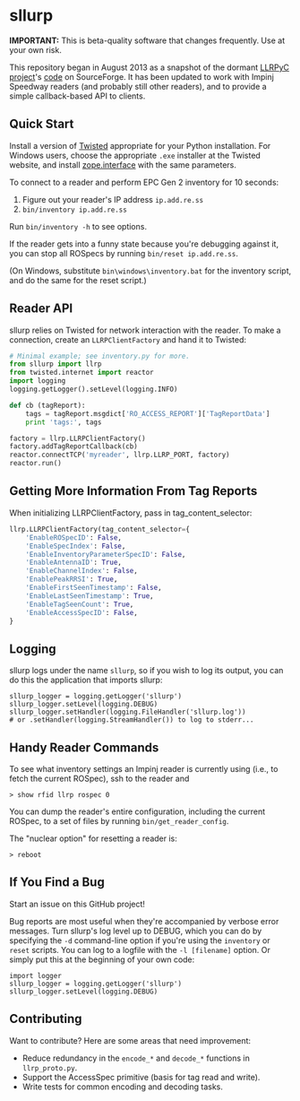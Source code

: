 # sllurp

**IMPORTANT:** This is beta-quality software that changes frequently.  Use at
your own risk.

This repository began in August 2013 as a snapshot of the dormant [LLRPyC
project][]'s [code][] on SourceForge.  It has been updated to work with Impinj
Speedway readers (and probably still other readers), and to provide a simple
callback-based API to clients.

[LLRPyC project]: http://wiki.enneenne.com/index.php/LLRPyC
[code]: http://sourceforge.net/projects/llrpyc/

## Quick Start

Install a version of [Twisted][] appropriate for your Python installation.  For
Windows users, choose the appropriate `.exe` installer at the Twisted website,
and install [zope.interface][] with the same parameters.

To connect to a reader and perform EPC Gen 2 inventory for 10 seconds:

1. Figure out your reader's IP address `ip.add.re.ss`
2. `bin/inventory ip.add.re.ss`

Run `bin/inventory -h` to see options.

If the reader gets into a funny state because you're debugging against it, you
can stop all ROSpecs by running `bin/reset ip.add.re.ss`.

(On Windows, substitute `bin\windows\inventory.bat` for the inventory script,
and do the same for the reset script.)

[Twisted]: http://twistedmatrix.com/
[zope.interface]: https://pypi.python.org/pypi/zope.interface#download

## Reader API

sllurp relies on Twisted for network interaction with the reader.  To make a
connection, create an `LLRPClientFactory` and hand it to Twisted:

```python
# Minimal example; see inventory.py for more.
from sllurp import llrp
from twisted.internet import reactor
import logging
logging.getLogger().setLevel(logging.INFO)

def cb (tagReport):
    tags = tagReport.msgdict['RO_ACCESS_REPORT']['TagReportData']
    print 'tags:', tags

factory = llrp.LLRPClientFactory()
factory.addTagReportCallback(cb)
reactor.connectTCP('myreader', llrp.LLRP_PORT, factory)
reactor.run()
```

[Twisted]: http://twistedmatrix.com/

## Getting More Information From Tag Reports
When initializing LLRPClientFactory, pass in tag_content_selector:
```python
llrp.LLRPClientFactory(tag_content_selector={
    'EnableROSpecID': False,
    'EnableSpecIndex': False,
    'EnableInventoryParameterSpecID': False,
    'EnableAntennaID': True,
    'EnableChannelIndex': False,
    'EnablePeakRRSI': True,
    'EnableFirstSeenTimestamp': False,
    'EnableLastSeenTimestamp': True,
    'EnableTagSeenCount': True,
    'EnableAccessSpecID': False,
}

```

## Logging

sllurp logs under the name `sllurp`, so if you wish to log its output, you can
do this the application that imports sllurp:

    sllurp_logger = logging.getLogger('sllurp')
    sllurp_logger.setLevel(logging.DEBUG)
    sllurp_logger.setHandler(logging.FileHandler('sllurp.log'))
    # or .setHandler(logging.StreamHandler()) to log to stderr...

## Handy Reader Commands

To see what inventory settings an Impinj reader is currently using (i.e., to
fetch the current ROSpec), ssh to the reader and

    > show rfid llrp rospec 0

You can dump the reader's entire configuration, including the current ROSpec,
to a set of files by running `bin/get_reader_config`.

The "nuclear option" for resetting a reader is:

    > reboot

## If You Find a Bug

Start an issue on this GitHub project!

Bug reports are most useful when they're accompanied by verbose error messages.
Turn sllurp's log level up to DEBUG, which you can do by specifying the `-d`
command-line option if you're using the `inventory` or `reset` scripts.  You
can log to a logfile with the `-l [filename]` option.  Or simply put this at
the beginning of your own code:

    import logger
    sllurp_logger = logging.getLogger('sllurp')
    sllurp_logger.setLevel(logging.DEBUG)

## Contributing

Want to contribute?  Here are some areas that need improvement:

 * Reduce redundancy in the `encode_*` and `decode_*` functions in
   `llrp_proto.py`.
 * Support the AccessSpec primitive (basis for tag read and write).
 * Write tests for common encoding and decoding tasks.
